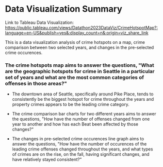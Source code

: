# Data Visualization Summary

Link to Tableau Data Visualization:
https://public.tableau.com/views/Datathon2023DataViz/CrimeHotspotMap?:language=en-US&publish=yes&:display_count=n&:origin=viz_share_link

This is a data visualization analysis of crime hotspots on a map, crime comparison between two selected years, and changes in the pre-selected crime occurences.

### The crime hotspots map aims to answer the questions, "What are the geographic hotspots for crime in Seattle in a particular set of years and what are the most common categories of offenses in those areas?"
+ The downtown area of Seattle, specifically around Pike Place, tends to consistently be the biggest hotspot for crime throughout the years and property crimes appears to be the leading crime category.

+ The crime comparison bar charts for two different years aims to answer the questions, "How have the number of offenses changed from one year to another and how has each Beat been affected by those changes?"

+ The changes in pre-selected crime occurences line graph aims to answer the questions, "How have the number of occurences of the leading crime offenses changed throughout the years, and what types of crimes are on the rise, on the fall, having significant changes, and have relatively stayed consistent?"
